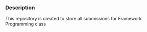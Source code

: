 ### Description
This repository is created to store all submissions for Framework Programming class
